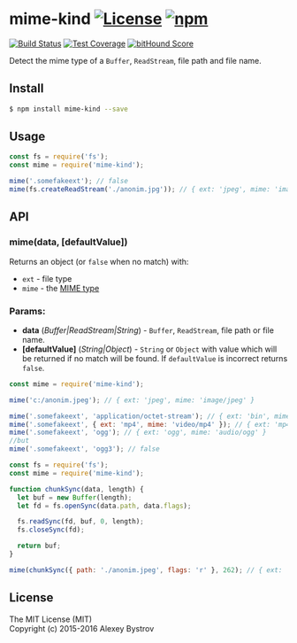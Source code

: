 mime-kind [![License](https://img.shields.io/github/license/strikeentco/mime-kind.svg?style=flat)](https://github.com/strikeentco/mime-kind/blob/master/LICENSE)  [![npm](https://img.shields.io/npm/v/mime-kind.svg?style=flat)](https://www.npmjs.com/package/mime-kind)
==========
[![Build Status](https://travis-ci.org/strikeentco/mime-kind.svg)](https://travis-ci.org/strikeentco/mime-kind) [![Test Coverage](https://codeclimate.com/github/strikeentco/mime-kind/badges/coverage.svg)](https://codeclimate.com/github/strikeentco/mime-kind/coverage) [![bitHound Score](https://www.bithound.io/github/strikeentco/mime-kind/badges/score.svg)](https://www.bithound.io/github/strikeentco/mime-kind)

Detect the mime type of a `Buffer`, `ReadStream`, file path and file name.

## Install
```sh
$ npm install mime-kind --save
```

## Usage

```js
const fs = require('fs');
const mime = require('mime-kind');

mime('.somefakeext'); // false
mime(fs.createReadStream('./anonim.jpg')); // { ext: 'jpeg', mime: 'image/jpeg' }
```

## API

### mime(data, [defaultValue])

Returns an object (or `false` when no match) with:

* `ext` - file type
* `mime` - the [MIME type](http://en.wikipedia.org/wiki/Internet_media_type)

### Params:

* **data** (*Buffer|ReadStream|String*) - `Buffer`, `ReadStream`, file path or file name.
* **[defaultValue]** (*String|Object*) - `String` or `Object` with value which will be returned if no match will be found. If `defaultValue` is incorrect returns `false`.

```js
const mime = require('mime-kind');

mime('c:/anonim.jpeg'); // { ext: 'jpeg', mime: 'image/jpeg' }

mime('.somefakeext', 'application/octet-stream'); // { ext: 'bin', mime: 'application/octet-stream' }
mime('.somefakeext', { ext: 'mp4', mime: 'video/mp4' }); // { ext: 'mp4', mime: 'video/mp4' }
mime('.somefakeext', 'ogg'); // { ext: 'ogg', mime: 'audio/ogg' }
//but
mime('.somefakeext', 'ogg3'); // false
```

```js
const fs = require('fs');
const mime = require('mime-kind');

function chunkSync(data, length) {
  let buf = new Buffer(length);
  let fd = fs.openSync(data.path, data.flags);

  fs.readSync(fd, buf, 0, length);
  fs.closeSync(fd);

  return buf;
}

mime(chunkSync({ path: './anonim.jpeg', flags: 'r' }, 262); // { ext: 'jpeg', mime: 'image/jpeg' }
```

## License

The MIT License (MIT)<br/>
Copyright (c) 2015-2016 Alexey Bystrov
